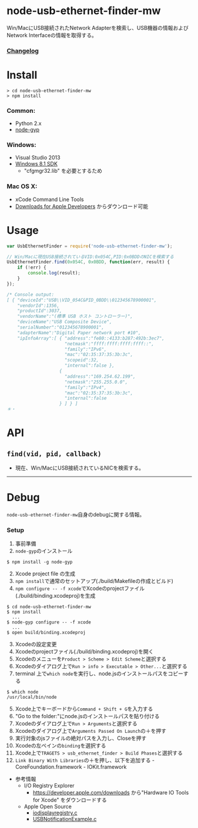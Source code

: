 # node-usb-ethernet-finder-mw

Win/MacにUSB接続されたNetwork Adapterを検索し、USB機器の情報およびNetwork Interfaceの情報を取得する。

### [Changelog](https://github.com/LinfinyJapan/dps_node-usb-ethernet-finder-mw/blob/master/CHANGELOG.md)


# Install
```
> cd node-usb-ethernet-finder-mw
> npm install
```

### Common:

  - Python 2.x
  - [node-gyp](https://github.com/TooTallNate/node-gyp)

### Windows:

  - Visual Studio 2013
  - [Windows 8.1 SDK](http://msdn.microsoft.com/ja-jp/windows/desktop/bg162891)
    - "cfgmgr32.lib" を必要とするため

### Mac OS X:

 - xCode Command Line Tools
  - [Downloads for Apple Developers](https://developer.apple.com/downloads/) からダウンロード可能


# Usage

```js
var UsbEthernetFinder = require('node-usb-ethernet-finder-mw');

// Win/Macに現在USB接続されているVID:0x054C,PID:0x0BDDのNICを検索する
UsbEthernetFinder.find(0x054C, 0x0BDD, function(err, result) {
    if (!err) {
        console.log(result);
    }
});

/* Console output:
[ { "deviceId":"USB\\VID_054C&PID_0BDD\\012345678900001",
    "vendorId":1356,
    "productId":3037,
    "vendorName":"(標準 USB ホスト コントローラー)",
    "deviceName":"USB Composite Device",
    "serialNumber":"012345678900001",
    "adapterName":"Digital Paper network port #10",
    "ipInfoArray":[ { "address":"fe80::4133:b287:492b:3ec7",
                      "netmask":"ffff:ffff:ffff:ffff::",
                      "family":"IPv6",
                      "mac":"02:35:37:35:3b:3c",
                      "scopeid":32,
                      "internal":false },
                    {
                      "address":"169.254.62.199",
                      "netmask":"255.255.0.0",
                      "family":"IPv4",
                      "mac":"02:35:37:35:3b:3c",
                      "internal":false
                    } ] } ]
＊・
```


# API

## `find(vid, pid, callback)`
 - 現在、Win/MacにUSB接続されているNICを検索する。


-----

# Debug

`node-usb-ethernet-finder-mw`自身のdebugに関する情報。

### Setup

1. 事前準備
  1. `node-gyp`のインストール
  ```
  $ npm install -g node-gyp
  ```
2. Xcode project file の生成
  1. `npm install`で通常のセットアップ(./build/Makefileの作成とビルド)
  2. `npm configure -- -f xcode`でXcodeのprojectファイル(./build/binding.xcodeproj)を生成
  ```
  $ cd node-usb-ethernet-finder-mw
  $ npm install
    ...
  $ node-gyp configure -- -f xcode
    ...
  $ open build/binding.xcodeproj
  ```
3. Xcodeの設定変更
  1. Xcodeのprojectファイル(./build/binding.xcodeproj)を開く
  2. Xcodeのメニューを` Product > Scheme > Edit Scheme `と選択する
  3. Xcodeのダイアログ上で` Run > info > Executable > Other... `と選択する
  4. terminal 上で`which node`を実行し、node.jsのインストールパスをコピーする
  ```
  $ which node
  /usr/local/bin/node
  ```
  5. Xcode上でキーボードから`Command + Shift + G`を入力する
  6. "Go to the folder:"にnode.jsのインストールパスを貼り付ける
  7. Xcodeのダイアログ上で` Run > Arguments `と選択する
  8. Xcodeのダイアログ上で`Arguments Passed On Launch`の＋を押す
  9. 実行対象のjsファイルの絶対パスを入力し、Closeを押す
  10. Xcodeの左ペインの`binding`を選択する
  11. Xcode上で` TRAGETS > usb_ethernet_finder > Build Phases `と選択する
  12. `Link Binary With Libraries`の＋を押し、以下を追加する
    - CoreFoundation.framework
    - IOKit.framework

- 参考情報
  - I/O Registry Explorer
    - https://developer.apple.com/downloads から"Hardware IO Tools for Xcode" をダウンロードする
  - Apple Open Source
    - [iodisplayregistry.c](http://opensource.apple.com//source/IOKitUser/IOKitUser-755.42.1/iodisplayregistry.c)
    - [USBNotificationExample.c](http://opensource.apple.com//source/IOUSBFamily/IOUSBFamily-206.4.1/Examples/Another%20USB%20Notification%20Example/USBNotificationExample.c)
